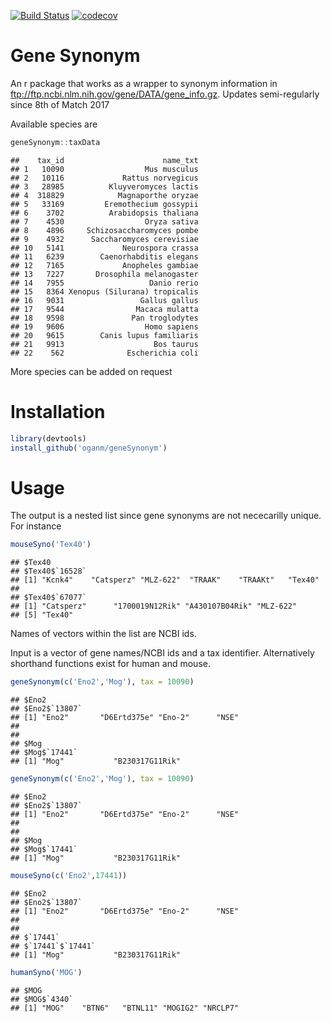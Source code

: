 
[![Build
Status](https://travis-ci.org/oganm/geneSynonym.svg?branch=master)](https://travis-ci.org/oganm/geneSynonym)
[![codecov](https://codecov.io/gh/oganm/geneSynonym/branch/master/graph/badge.svg)](https://codecov.io/gh/oganm/geneSynonym)

# Gene Synonym

An r package that works as a wrapper to synonym information in
<ftp://ftp.ncbi.nlm.nih.gov/gene/DATA/gene_info.gz>. Updates
semi-regularly since 8th of Match 2017

Available species are

``` r
geneSynonym::taxData
```

    ##    tax_id                      name_txt
    ## 1   10090                  Mus musculus
    ## 2   10116             Rattus norvegicus
    ## 3   28985          Kluyveromyces lactis
    ## 4  318829            Magnaporthe oryzae
    ## 5   33169         Eremothecium gossypii
    ## 6    3702          Arabidopsis thaliana
    ## 7    4530                  Oryza sativa
    ## 8    4896     Schizosaccharomyces pombe
    ## 9    4932      Saccharomyces cerevisiae
    ## 10   5141             Neurospora crassa
    ## 11   6239        Caenorhabditis elegans
    ## 12   7165             Anopheles gambiae
    ## 13   7227       Drosophila melanogaster
    ## 14   7955                   Danio rerio
    ## 15   8364 Xenopus (Silurana) tropicalis
    ## 16   9031                 Gallus gallus
    ## 17   9544                Macaca mulatta
    ## 18   9598               Pan troglodytes
    ## 19   9606                  Homo sapiens
    ## 20   9615        Canis lupus familiaris
    ## 21   9913                    Bos taurus
    ## 22    562              Escherichia coli

More species can be added on request

# Installation

``` r
library(devtools)
install_github('oganm/geneSynonym')
```

# Usage

The output is a nested list since gene synonyms are not nececarilly
unique. For instance

``` r
mouseSyno('Tex40')
```

    ## $Tex40
    ## $Tex40$`16528`
    ## [1] "Kcnk4"    "Catsperz" "MLZ-622"  "TRAAK"    "TRAAKt"   "Tex40"   
    ## 
    ## $Tex40$`67077`
    ## [1] "Catsperz"      "1700019N12Rik" "A430107B04Rik" "MLZ-622"      
    ## [5] "Tex40"

Names of vectors within the list are NCBI ids.

Input is a vector of gene names/NCBI ids and a tax identifier.
Alternatively shorthand functions exist for human and mouse.

``` r
geneSynonym(c('Eno2','Mog'), tax = 10090)
```

    ## $Eno2
    ## $Eno2$`13807`
    ## [1] "Eno2"       "D6Ertd375e" "Eno-2"      "NSE"       
    ## 
    ## 
    ## $Mog
    ## $Mog$`17441`
    ## [1] "Mog"           "B230317G11Rik"

``` r
geneSynonym(c('Eno2','Mog'), tax = 10090)
```

    ## $Eno2
    ## $Eno2$`13807`
    ## [1] "Eno2"       "D6Ertd375e" "Eno-2"      "NSE"       
    ## 
    ## 
    ## $Mog
    ## $Mog$`17441`
    ## [1] "Mog"           "B230317G11Rik"

``` r
mouseSyno(c('Eno2',17441))
```

    ## $Eno2
    ## $Eno2$`13807`
    ## [1] "Eno2"       "D6Ertd375e" "Eno-2"      "NSE"       
    ## 
    ## 
    ## $`17441`
    ## $`17441`$`17441`
    ## [1] "Mog"           "B230317G11Rik"

``` r
humanSyno('MOG')
```

    ## $MOG
    ## $MOG$`4340`
    ## [1] "MOG"    "BTN6"   "BTNL11" "MOGIG2" "NRCLP7"
